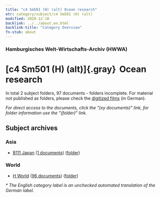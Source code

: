 ```yaml
---
title: "c4 Sm501 (H) (alt) Ocean research"
etr: category/subject/c4 Sm501 (H) (alt)
modified: 2020-12-18
backlink: ../../about.en.html
backlink-title: "Category Overview"
fn-stub: about
---
```


### Hamburgisches Welt-Wirtschafts-Archiv (HWWA)
# [c4 Sm501 (H) (alt)]{.gray}&#8201; Ocean research&#160; 





In total 2 subject folders, 97 documents - folders incomplete.
For material not published as folders, please check the [digitized films](/film/h1_sh) (in German).

_For direct access to the documents, click the "(xy documents)" link, for folder information use the "(folder)" link._

## Subject archives



### Asia

- [B111 Japan](../../../geo/about.en.html#B111) (<a href="https://dfg-viewer.de/show/?tx_dlf[id]=https://pm20.zbw.eu/mets/sh/1412xx/141272/1442xx/144208/public.mets.en.xml" target="_blank">1 documents</a>) ([folder](http://purl.org/pressemappe20/folder/sh/141272,144208))

### World

- [H World](../../../geo/about.en.html#H) (<a href="https://dfg-viewer.de/show/?tx_dlf[id]=https://pm20.zbw.eu/mets/sh/1417xx/141728/1442xx/144208/public.mets.en.xml" target="_blank">96 documents</a>) ([folder](http://purl.org/pressemappe20/folder/sh/141728,144208))


_* The English category label is an unchecked automated translation of the German label._

